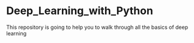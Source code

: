# Deep_Learning_with_Python
This repository is going to help you to walk through all the  basics of deep learning 

